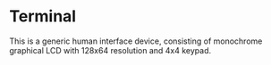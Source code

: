 Terminal
========

This is a generic human interface device, consisting of monochrome graphical LCD with 128x64 resolution and 4x4 keypad.
